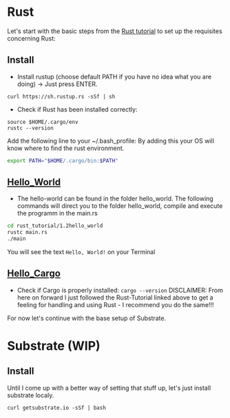 # Rust
 Let's start with the basic steps from the [Rust
 tutorial](https://doc.rust-lang.org/book/2018-edition/index.html) to set up the
 requisites concerning Rust:
## Install
- Install rustup (choose default PATH if you have no idea what you are doing) ->
Just press ENTER.
```
curl https://sh.rustup.rs -sSf | sh
```
- Check if Rust has been installed correctly:
```
source $HOME/.cargo/env
rustc --version
```

Add the following line to your ~/.bash_profile:
By adding this your OS will know where to find the rust environment.
``` bash
export PATH="$HOME/.cargo/bin:$PATH"
```

## [Hello_World](https://doc.rust-lang.org/book/2018-edition/ch01-02-hello-world.html)
- The hello-world can be found in the folder hello_world. The following commands
will direct you to the folder hello_world, compile and execute the programm in
the main.rs

```bash
cd rust_tutorial/1.2hello_world
rustc main.rs
./main
```

You will see the text ```Hello, World!``` on your Terminal

## [Hello_Cargo](https://doc.rust-lang.org/book/2018-edition/ch01-03-hello-cargo.html)
- Check if Cargo is properly installed: ```cargo --version```
DISCLAIMER: From here on forward I just followed the Rust-Tutorial linked above
to get a feeling for handling and using Rust - I recommend you do the same!!!

For now let's continue with the base setup of Substrate.

# Substrate (WIP)

## Install
Until I come up with a better way of setting that stuff up, let's just install substrate localy.
```
curl getsubstrate.io -sSf | bash
```
